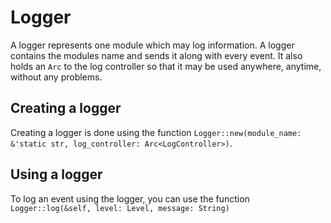 # Logger
A logger represents one module which may log information. A logger contains the modules name and sends it along with every event. It also holds an `Arc` to the log controller so that it may be used anywhere, anytime, without any problems.

## Creating a logger
Creating a logger is done using the function `Logger::new(module_name: &'static str, log_controller: Arc<LogController>)`.

## Using a logger
To log an event using the logger, you can use the function `Logger::log(&self, level: Level, message: String)`